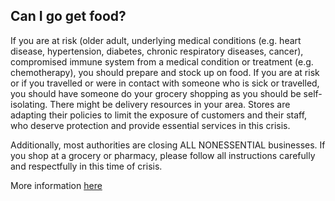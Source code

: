 ## Can I go get food?

If you are at risk (older adult, underlying medical conditions (e.g. heart disease, hypertension, diabetes, chronic respiratory diseases, cancer), compromised immune system from a medical condition or treatment (e.g. chemotherapy), you should prepare and stock up on food. If you are at risk or if you travelled or were in contact with someone who is sick or travelled, you should have someone do your grocery shopping as you should be self-isolating. There might be delivery resources in your area. Stores are adapting their policies to limit the exposure of customers and their staff, who deserve protection and provide essential services in this crisis.

Additionally, most authorities are closing ALL NONESSENTIAL businesses. If you shop at a grocery or pharmacy, please follow all instructions carefully and respectfully in this time of crisis.


More information [here](https://www.canada.ca/en/public-health/services/diseases/2019-novel-coronavirus-infection/being-prepared.html#a2)
